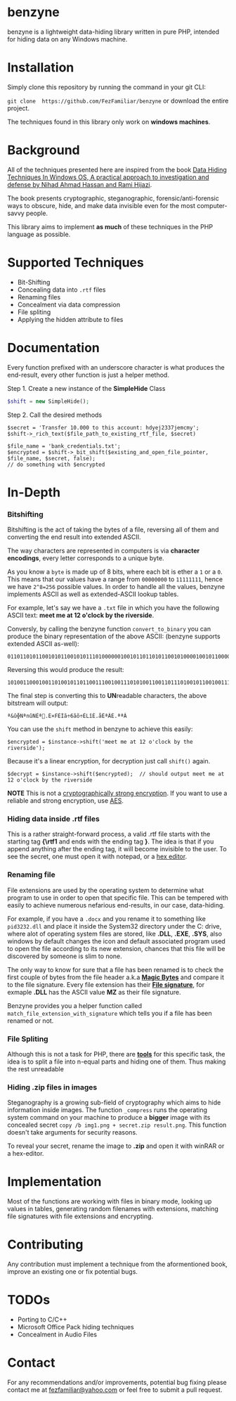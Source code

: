 # benzyne
benzyne is a lightweight data-hiding library written in pure PHP, intended for hiding data on any Windows machine.

# Installation
Simply clone this repository by running the command in your git CLI:

```git clone  https://github.com/FezFamiliar/benzyne``` or download the entire project.

The techniques found in this library only work on  **windows machines**.

# Background
All of the techniques presented here are inspired from the book [Data Hiding Techniques In Windows OS, A practical approach to investigation and defense by Nihad Ahmad Hassan and Rami Hijazi](https://www.amazon.com/Data-Hiding-Techniques-Windows-Investigation/dp/0128044497).

The book presents cryptographic, steganographic, forensic/anti-forensic ways to obscure, hide, and make data invisible even for the most computer-savvy people.

This library aims to implement **as much** of these techniques in the PHP language as possible.

# Supported Techniques

* Bit-Shifting
* Concealing data into ```.rtf``` files
* Renaming files
* Concealment via data compression
* File spliting
* Applying the hidden attribute to files

# Documentation
Every function prefixed with an underscore character is what produces the end-result, every other function is just a helper method.

Step 1. Create a new instance of the **SimpleHide** Class

```php
$shift = new SimpleHide();
```

Step 2. Call the desired methods

```
$secret = 'Transfer 10.000 to this account: hdyej2337jemcmy';
$shift->_rich_text($file_path_to_existing_rtf_file, $secret)

$file_name = 'bank_credentials.txt';
$encrypted = $shift->_bit_shift($existing_and_open_file_pointer, $file_name, $secret, false);
// do something with $encrypted
```


# In-Depth

### Bitshifting 

Bitshifting is the act of taking the bytes of a file, reversing all of them and converting the end result into extended ASCII.

The way characters are represented in computers is via **character encodings**, every letter corresponds to a unique byte.

As you know a ```byte``` is made up of 8 bits, where each bit is ether a ```1``` or a ```0```. This means that our values have a range from ```00000000``` to ```11111111```, hence we have ```2^8=256``` possible values. In order to handle all the values, benzyne implements  ASCII as well as extended-ASCII lookup tables.

For example, let's say we have a ```.txt``` file in which you have the following ASCII text: **meet me at 12 o'clock by the riverside**.

Conversly, by calling the benzyne function ```convert_to_binary``` you can produce the binary representation of the above ASCII: (benzyne supports extended ASCII as-well):
```
0110110101100101011001010111010000001001011011010110010100001001011000010111010000001001001100010011001000001001011011110010011101100011011011000110111101100011011010110000100101100010011110010000100101110100011010000110010100001001011100100110100101110110011001010111001001110011011010010110010001100101
```

Reversing this would produce the result:
```
1010011000100110100101101100111001001110101001100110111010010110010011101001000010100110000101100010111010010000100111100100011010010000110101101100011011110110001101101100011011100100111101101001000001001100100011001001000000101110100001101001000010100110101101101001000000101110101001101010011010110110
```

The final step is converting this to **UN**readable characters, the above bitstream will output:
```
ª&û╬NªnûNÉª.É×FÉÍã÷6ãõ÷ÉLîÉ.åÉªÂÉ.ªªÂ
```

You can use the ```shift``` method in benzyne to achieve this easily:
```
$encrypted = $instance->shift('meet me at 12 o'clock by the riverside');
```

Because it's a linear encryption, for decryption just call ```shift()``` again.
```
$decrypt = $instance->shift($encrypted);  // should output meet me at 12 o'clock by the riverside
```

**NOTE** This is not a [cryptographically strong encryption](https://en.wikipedia.org/wiki/Strong_cryptography). If you want to use a reliable and strong encryption, use [AES](https://ro.wikipedia.org/wiki/AES).

### Hiding data inside .rtf files

This is a rather straight-forward process, a valid .rtf file starts with the starting tag **{\rtf1** and ends with the ending tag **}**. The idea is that if you append anything after the ending tag, it will become invisible to the user. To see the secret, one must open it with notepad, or a [hex editor](https://mh-nexus.de/en/hxd/).


### Renaming file

File extensions are used by the operating system to determine what program to use in order to open that specific file. This can be tempered with easily to achieve numerous nefarious end-results, in our case, data-hiding.

For example, if you have a ```.docx``` and you rename it to something like ```pid3232.dll``` and place it inside the System32 directory under the C: drive, where alot of operating system files are stored, like **.DLL**, **.EXE**, **.SYS**, also windows by default changes the icon and default associated program used to open the file according to its new extension, chances that this file will be discovered by someone is slim to none.

The only way to know for sure that a file has been renamed is to check the first couple of bytes from the file header a.k.a [**Magic Bytes**](https://blog.netspi.com/magic-bytes-identifying-common-file-formats-at-a-glance/) and compare it to the file signature. Every file extension has their [**File signature**](https://www.filesignatures.net/), for exmaple **.DLL** has the ASCII value **MZ** as their file signature.

Benzyne provides you a helper function called ```match_file_extension_with_signature``` which tells you if a file has been renamed or not.

### File Spliting

Although this is not a task for PHP, there are [**tools**](https://www.gdgsoft.com/gsplit) for this specific task, the idea is to split a file into n-equal parts and hiding one of them. Thus making the rest unreadable

### Hiding .zip files in images

Steganography is a growing sub-field of cryptography which aims to hide information inside images. The function ```_compress``` runs the operating system command on your machine to produce a **bigger** image with its concealed secret ```copy /b img1.png + secret.zip result.png```. This function doesn't take arguments for security reasons.

To reveal your secret, rename the image to **.zip** and open it with winRAR or a hex-editor.

# Implementation

Most of the functions are working with files in binary mode, looking up values in tables, generating random filenames with extensions, matching file signatures with file extensions and encrypting.

# Contributing 

Any contribution must implement a technique from the aformentioned book, improve an existing one or fix potential bugs.

# TODOs

* Porting to C/C++
* Microsoft Office Pack hiding techniques
* Concealment in Audio Files

# Contact

For any recommendations and/or improvements, potential bug fixing please contact me at fezfamiliar@yahoo.com or feel free to submit a pull request.
